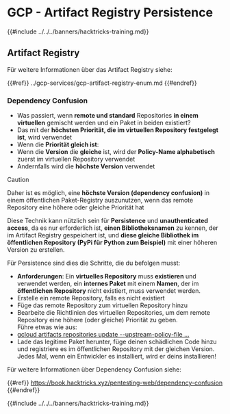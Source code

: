# GCP - Artifact Registry Persistence

{{#include ../../../banners/hacktricks-training.md}}

## Artifact Registry

Für weitere Informationen über das Artifact Registry siehe:

{{#ref}}
../gcp-services/gcp-artifact-registry-enum.md
{{#endref}}

### Dependency Confusion

- Was passiert, wenn **remote und standard** Repositories **in einem virtuellen** gemischt werden und ein Paket in beiden existiert?
- Das mit der **höchsten Priorität, die im virtuellen Repository festgelegt ist**, wird verwendet
- Wenn die **Priorität gleich ist**:
- Wenn die **Version** die **gleiche** ist, wird der **Policy-Name alphabetisch** zuerst im virtuellen Repository verwendet
- Andernfalls wird die **höchste Version** verwendet

> [!CAUTION]
> Daher ist es möglich, eine **höchste Version (dependency confusion)** in einem öffentlichen Paket-Registry auszunutzen, wenn das remote Repository eine höhere oder gleiche Priorität hat

Diese Technik kann nützlich sein für **Persistence** und **unauthenticated access**, da es nur erforderlich ist, **einen Bibliotheksnamen** zu kennen, der im Artifact Registry gespeichert ist, und **diese gleiche Bibliothek im öffentlichen Repository (PyPi für Python zum Beispiel)** mit einer höheren Version zu erstellen.

Für Persistence sind dies die Schritte, die du befolgen musst:

- **Anforderungen**: Ein **virtuelles Repository** muss **existieren** und verwendet werden, ein **internes Paket** mit einem **Namen**, der im **öffentlichen Repository** nicht existiert, muss verwendet werden.
- Erstelle ein remote Repository, falls es nicht existiert
- Füge das remote Repository zum virtuellen Repository hinzu
- Bearbeite die Richtlinien des virtuellen Repositories, um dem remote Repository eine höhere (oder gleiche) Priorität zu geben.\
Führe etwas wie aus:
- [gcloud artifacts repositories update --upstream-policy-file ...](https://cloud.google.com/sdk/gcloud/reference/artifacts/repositories/update#--upstream-policy-file)
- Lade das legitime Paket herunter, füge deinen schädlichen Code hinzu und registriere es im öffentlichen Repository mit der gleichen Version. Jedes Mal, wenn ein Entwickler es installiert, wird er deins installieren!

Für weitere Informationen über Dependency Confusion siehe:

{{#ref}}
https://book.hacktricks.xyz/pentesting-web/dependency-confusion
{{#endref}}

{{#include ../../../banners/hacktricks-training.md}}
